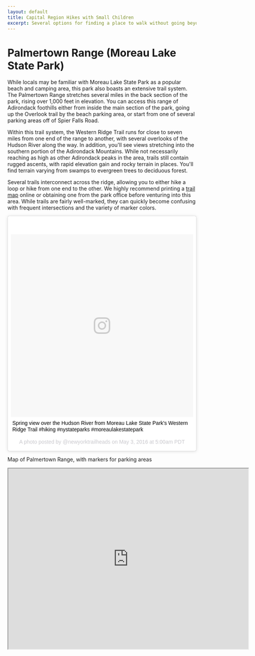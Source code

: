 ```yaml
---
layout: default
title: Capital Region Hikes with Small Children
excerpt: Several options for finding a place to walk without going beyond your kids' limits
---
```


<h1>Palmertown Range (Moreau Lake State Park)</h1>

<p>While locals may be familiar with Moreau Lake State Park as a popular beach and camping area, this park also boasts an extensive trail system. The Palmertown Range stretches several miles in the back section of the park, rising over 1,000 feet in elevation. You can access this range of Adirondack foothills either from inside the main section of the park, going up the Overlook trail by the beach parking area, or start from one of several parking areas off of Spier Falls Road.</p>

<p>Within this trail system, the Western Ridge Trail runs for close to seven miles from one end of the range to another, with several overlooks of the Hudson River along the way. In addition, you'll see views stretching into the southern portion of the Adirondack Mountains. While not necessarily reaching as high as other Adirondack peaks in the area, trails still contain rugged ascents, with rapid elevation gain and rocky terrain in places. You'll find terrain varying from swamps to evergreen trees to deciduous forest.</p>

<p>Several trails interconnect across the ridge, allowing you to either hike a loop or hike from one end to the other. We highly recommend printing a <a href="http://nysparks.com/parks/attachments/MoreauLakeTrailMap.pdf">trail map</a> online or obtaining one from the park office before venturing into this area. While trails are fairly well-marked, they can quickly become confusing with frequent intersections and the variety of marker colors.</p>

<blockquote class="instagram-media" data-instgrm-captioned data-instgrm-version="7" style=" background:#FFF; border:0; border-radius:3px; box-shadow:0 0 1px 0 rgba(0,0,0,0.5),0 1px 10px 0 rgba(0,0,0,0.15); margin: 1px; max-width:658px; padding:0; width:99.375%; width:-webkit-calc(100% - 2px); width:calc(100% - 2px);"><div style="padding:8px;"> <div style=" background:#F8F8F8; line-height:0; margin-top:40px; padding:50.0% 0; text-align:center; width:100%;"> <div style=" background:url(data:image/png;base64,iVBORw0KGgoAAAANSUhEUgAAACwAAAAsCAMAAAApWqozAAAABGdBTUEAALGPC/xhBQAAAAFzUkdCAK7OHOkAAAAMUExURczMzPf399fX1+bm5mzY9AMAAADiSURBVDjLvZXbEsMgCES5/P8/t9FuRVCRmU73JWlzosgSIIZURCjo/ad+EQJJB4Hv8BFt+IDpQoCx1wjOSBFhh2XssxEIYn3ulI/6MNReE07UIWJEv8UEOWDS88LY97kqyTliJKKtuYBbruAyVh5wOHiXmpi5we58Ek028czwyuQdLKPG1Bkb4NnM+VeAnfHqn1k4+GPT6uGQcvu2h2OVuIf/gWUFyy8OWEpdyZSa3aVCqpVoVvzZZ2VTnn2wU8qzVjDDetO90GSy9mVLqtgYSy231MxrY6I2gGqjrTY0L8fxCxfCBbhWrsYYAAAAAElFTkSuQmCC); display:block; height:44px; margin:0 auto -44px; position:relative; top:-22px; width:44px;"></div></div> <p style=" margin:8px 0 0 0; padding:0 4px;"> <a href="https://www.instagram.com/p/BE8b-fpkiS3/" style=" color:#000; font-family:Arial,sans-serif; font-size:14px; font-style:normal; font-weight:normal; line-height:17px; text-decoration:none; word-wrap:break-word;" target="_blank">Spring view over the Hudson River from Moreau Lake State Park&#39;s Western Ridge Trail #hiking #nystateparks #moreaulakestatepark</a></p> <p style=" color:#c9c8cd; font-family:Arial,sans-serif; font-size:14px; line-height:17px; margin-bottom:0; margin-top:8px; overflow:hidden; padding:8px 0 7px; text-align:center; text-overflow:ellipsis; white-space:nowrap;">A photo posted by @newyorktrailheads on <time style=" font-family:Arial,sans-serif; font-size:14px; line-height:17px;" datetime="2016-05-03T12:00:43+00:00">May 3, 2016 at 5:00am PDT</time></p></div></blockquote>
<script async defer src="//platform.instagram.com/en_US/embeds.js"></script>

<p>Map of Palmertown Range, with markers for parking areas</p>

<div class="google-maps"><iframe src="https://www.google.com/maps/d/embed?mid=1l5O1IrCGDZKKSal9xxJA8ADycXA" width="640" height="480"></iframe></div>
